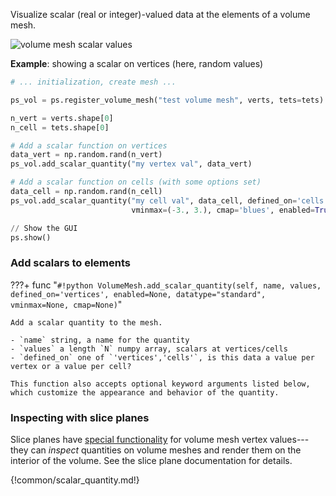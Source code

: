 Visualize scalar (real or integer)-valued data at the elements of a volume mesh.

![volume mesh scalar values]([[url.prefix]]/media/volume_scalar.jpg)

**Example**: showing a scalar on vertices (here, random values)
```python
# ... initialization, create mesh ...

ps_vol = ps.register_volume_mesh("test volume mesh", verts, tets=tets)

n_vert = verts.shape[0]
n_cell = tets.shape[0]

# Add a scalar function on vertices
data_vert = np.random.rand(n_vert)
ps_vol.add_scalar_quantity("my vertex val", data_vert)

# Add a scalar function on cells (with some options set)
data_cell = np.random.rand(n_cell)
ps_vol.add_scalar_quantity("my cell val", data_cell, defined_on='cells',
                           vminmax=(-3., 3.), cmap='blues', enabled=True)

// Show the GUI
ps.show()
```


### Add scalars to elements

???+ func "`#!python VolumeMesh.add_scalar_quantity(self, name, values, defined_on='vertices', enabled=None, datatype="standard", vminmax=None, cmap=None)`"

    Add a scalar quantity to the mesh.

    - `name` string, a name for the quantity
    - `values` a length `N` numpy array, scalars at vertices/cells
    - `defined_on` one of `'vertices','cells'`, is this data a value per vertex or a value per cell?
    
    This function also accepts optional keyword arguments listed below, which customize the appearance and behavior of the quantity.


### Inspecting with slice planes

Slice planes have [special functionality]([[url.prefix]]/features/slice_planes/#inspecting-volume-meshes) for volume mesh vertex values---they can _inspect_ quantities on volume meshes and render them on the interior of the volume. See the slice plane documentation for details.

{!common/scalar_quantity.md!}

